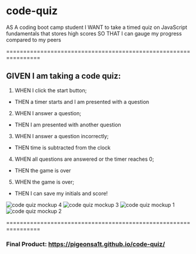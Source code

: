 # code-quiz

AS A coding boot camp student I WANT to take a timed quiz on JavaScript fundamentals that stores high scores SO THAT I can gauge my progress compared to my peers

================================================================

## GIVEN I am taking a code quiz:

1. WHEN I click the start button;

- THEN a timer starts and I am presented with a question

2. WHEN I answer a question;

- THEN I am presented with another question

3. WHEN I answer a question incorrectly;

- THEN time is subtracted from the clock

4. WHEN all questions are answered or the timer reaches 0;

- THEN the game is over

5. WHEN the game is over;

- THEN I can save my initials and score!

![code quiz mockup  4](https://user-images.githubusercontent.com/100164686/160136064-c2155fee-cbd4-428e-8c34-2b85f74f9224.png)
![code quiz mockup  3](https://user-images.githubusercontent.com/100164686/160136113-3c9ebd05-e3a7-46a8-af3a-f3414e6b62ac.png)
![code quiz mockup  1](https://user-images.githubusercontent.com/100164686/160136120-55a22de1-e322-43eb-af0c-f392325e8775.png)
![code quiz mockup  2](https://user-images.githubusercontent.com/100164686/160136135-8a225055-f4aa-4042-97cd-ce108c51a89b.png)

================================================================

### Final Product: https://pigeonsa1t.github.io/code-quiz/
